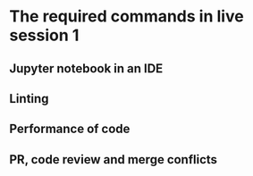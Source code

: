 # The required commands in live session 1
## Jupyter notebook in an IDE

## Linting

## Performance of code

## PR, code review and merge conflicts